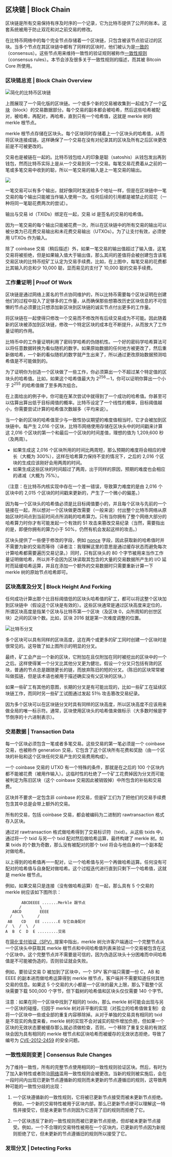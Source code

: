 ## 区块链 | Block Chain

区块链是所有交易保持有序及时序的一个记录，它为比特币提供了公开的账本。这套系统被用于防止双花和对之前交易的修改。

在比特币网络中的每个完全节点存储着一个区块链，只包含被该节点验证过的区块。当多个节点在其区块链中都有了同样的区块时，他们被认为是[一致的](TOADD)（consensus）。这些节点用来维持一致性的验证规则被称作[一致性规则](TOADD)（consensus rules）。本节会涉及很多关于一致性规则的描述，而其被 Bitcoin Core 所使用。

### 区块链总览 | Block Chain Overview

![简化的比特币区块链](./en-blockchain-overview.svg)

上图展现了一个简化版的区块链。一个或多个新的交易被收集到一起成为了一个[区块](TOADD)（block）的交易数据部分。每个交易的副本都会被哈希，然后这些哈希被配对，被哈希，再配对，再哈希，直到只有一个哈希值，这就是 merkle 树的 merkle 根节点。

merkle 根节点存储在区块头。每个区块同时存储着上一个区块头的哈希值，从而将区块连接成链。这样确保了一个交易在没有对纪录其的区块及所有之后区块更改前是不可被更改的。

交易也是被链在一起的。比特币钱包给人的印象是聪（satoshis）从钱包发出再到钱包，然而比特币实际上是从一个交易到另一个交易。每笔交易花费着从之前的一笔或多笔交易中收到的聪，所以一笔交易的输入是上一笔交易的输出。

![](./en-transaction-propagation.svg)

一笔交易可以有多个输出，就好像同时发送给多个地址一样，但是在区块链中一笔交易的每个输出只能被当作输入使用一次。任何后续的引用都是被禁止的双花（一种将同一笔聪花费两次的尝试）。

输出与交易 id（TXIDs）绑定在一起，交易 id 是签名的交易的哈希值。

因为一笔交易的每个输出只能被花费一次，所以在区块链中的所有交易的输出可以被分类为已花费交易输出和未花费交易输出（UTXOs）。为了让支付有效，必须使用 UTXOs 作为输入。

除了 coinbase 交易（稍后描述）外，如果一笔交易的输出值超过了输入值，这笔交易将被拒绝，但是如果输入值大于输出值，那么其间的差值将会被创建包含该笔交易区块的比特币挖矿工认定为交易手续费。比如，在上图中，每笔交易的花费都比其输入的总和少 10,000 聪，显而易见的支付了 10,000 聪的交易手续费。

### 工作量证明 | Proof Of Work

区块链是通过网络上匿名的节点协同维护的，所以比特币需要每个区块证明在创建他们的过程中投入了足够多的工作量，从而确保那些想篡改历史区块信息的不可信懒的节点必须要比只想添加新区块到区块链的诚实节点付出更多的工作量。

将区块链在一起使得只修改一个交易而不修改所有后续交易成为不可能。因此随着新的区块被添加到区块链，修改一个特定区块的成本在不断提升，从而放大了工作量证明的作用。

比特币中的工作量证明利用了密码学哈希的伪随机性。一个好的密码学哈希算法可以将任意数据转换为看似随机的数字。如果原始数据的任何地方被更改了，然后重新做哈希，一个新的看似随机的数字就产生出来了，所以通过更改原始数据预测哈希值是不可能做到的。

为了证明你为创造一个区块做了一些工作，你必须算出一个不超过某个特定值的区块头的哈希值。比如，如果这个哈希值最大为 2<sup>256</sup>－1，你可以证明你算出一个小于 2<sup>255</sup> 的哈希值做了至多两次组合。

在上面给出的例子中，你可能在某次尝试中就得到了一个成功的哈希值。你甚至可以估算出算出低于目标阈值的概率。比特币设定了一个线性的概率，目标阈值越小，你需要尝试计算的哈希值次数越多（平均来说）。

当一个新的区块的哈希值至少与一致性协议期望的难度值相当时，它才会被加到区块链中。每产生 2,016 个区块，比特币网络使用存储在区块头中的时间戳来计算这 2,016 个区块的第一个和最后一个区块的时间差值，理想的值为 1,209,600 秒（及两周）。

- 如果生成这 2,016 个区块所用的时间比两周短，那么预期的难度将会相应的增长（大概为 300%），这样在哈希算力保持不变的情况下，之后的 2,016 个区块的生成应该刚好会用两周的时间。
- 如果生成这些区块的时间超过了两周，出于同样的原因，预期的难度也会相应的递减（大概为 75%）。

（注意：在比特币内核实现中存在一个差一错误，导致算力难度的是由 2,016 个区块中的 2,015 个区块的时间戳来更新的，产生了一个微小的偏差。）

因为每一个区块头的哈希值必须是比目标阈值要小的，并且每个区块与先前的一个链接在一起，所以想对一个区块做更改需要（一般来说）付出整个比特币网络从原始区块时间点到当前时间点所消耗的哈希算力。只有当你拥有了整个网络大部分的哈希算力时你才有可能发起一个有效的 51 攻击来篡改交易纪录（当然，需要指出的是，即便你拥有的算力小于 50%，仍然有机会发起这样的攻击。）

区块头提供了一些便于修改的字段，例如 [nonce](https://en.bitcoin.it/wiki/Nonce) 字段，因此获取新的哈希值时并不需要为新的交易而等待（译者注：我理解这里的意思是通过缓存状态而避免每次计算哈希都需要遍历交易记录。）同时，只有区块头的 80 个字节被用来当作工作量证明做哈希，所以并不会因为区块读取其包含的大量的交易数据所产生的 I/O 延时而延缓哈希运算，并且在添加一个额外的交易数据时只需要重新计算一下 merkle 树的原始节点哈希即可。

### 区块高度及分叉 | Block Height And Forking

任何成功计算出那个比目标阈值低的区块头哈希值的矿工，都可以将这整个区块加到区块链中（假设这个区块是有效的）。这些区块通常是通过区块高度来定位的，所谓区块高度是指某个区块与比特币第一个区块（及区块 0，众所周知的创世区块）之间的区块个数。比如，区块 2016 就是第一次难度调整的位置。

![比特币分叉](en-blockchain-fork.svg)

多个区块可以具有同样的区块高度，这在两个或更多的矿工同时创建一个区块时是很常见的。这导致了如上图所示的明显的分叉。

最终，矿工会产出一个新的区块，它附加在且仅附加在同时被挖出的区块中的一个之后。这样使得某一个分叉比其他分叉更为健壮。假设一个分叉只包括有效的区块，普通的节点总是跟随更长的链，而放弃陈旧的短的分叉。（陈旧的区块常常被叫做孤链，但是该术语也被用于描述确实没有父区块的区块。）

如果一些矿工有其他的意图，长期的分叉是有可能出现的，比如一些矿工在延续区块链工作，而同时另一些矿工试图通过发起 51％ 攻击篡改交易纪录。

因为多个区块可以在区块链分叉时具有同样的区块高度，所以区块高度不应该用来做全局的唯一标示符。通常，区块使用区块头的哈希值来做标示（大多数时候是字节倒序的十六进制表示）。

### 交易数据 | Transaction Data

每一个区块必须包含一笔或者多笔交易。这些交易的第一笔必须是一个 coinbase 交易，也被称作 generation 交易，它包含了这个区块所有花费和奖励（由一个区块的补贴和这个区块任何交易产生的交易费用构成）。

一个 coinbase 交易的 UTXO 有一个特殊的条件，那就是在之后的 100 个区块内都不能被花费（被用作输入）。这临时性的杜绝了一个矿工花费掉因为分叉而可能被判定为陈旧区块（这个 coinbase 交易因此被销毁掉）中所包含的补贴和交易费。

区块并不要求一定包含非 coinbase 的交易，但是矿工们为了把他们的交易手续费包含其中总是会带上额外的交易。

所有的交易，包括 coinbase 交易，都会被编码为二进制的 rawtransaction 格式存入区块。

通过对 rawtransaction 格式做哈希得到了交易标识符（txid）。从这些 txids 中，通过将一个 txid 与另一个 txid 配对然后做哈希运算，最终构建了 merkle 树。如果 txids 的个数为奇数，那么没有被配对的那个 txid 将会与他自身的一个副本配对做哈希。

以上得到的哈希值再一一配对，让一个哈希值与另一个再做哈希运算。任何没有可配对的哈希值与自身配对做哈希。这个过程迭代进行直到只剩下一个哈希值，这就是 merkle 根节点。

例如，如果交易只是连接（没有做哈希运算）在一起，那么具有 5 个交易的 merkle 树应该如下图所示：

```
       ABCDEEEE .......Merkle 跟节点
      /        \
   ABCD        EEEE
  /    \      /
 AB    CD    EE .......E 与它自身配对
/  \  /  \  /
A  B  C  D  E .........交易
```

在[简化支付验证（SPV）](https://bitcoin.org/en/glossary/simplified-payment-verification)提案中指出，merkle 树允许客户端通过一个完整节点从一个区块头中获取其 merkle 根节点和中间哈希值列表来验证一个交易被包含在这个区块中。这个完整节点并不需要是可信的，因为伪造区块头十分困难而中间哈希值是不可能被伪造的，否则验证就会失败。

例如，要验证交易 D 被加到了区块中，一个 SPV 客户端只需要一份 C，AB 和 EEEE 的副本进而做哈希运算得到 merkle 根节点，客户端并不需要知道任何其他交易的信息。如果这 5 个交易的大小都是一个区块的最大上限，那么下载整个区块需要下载 500,000 个字节，但下载树的哈希值和区块头仅仅需要 140 个字节。

注意：如果在同一个区块中找到了相同的 txids，那么 merkle 树可能会出现与另一个区块的碰撞，归因于 merkle 树对非平衡的实现（对孤立的哈希值做复制）会将一个区块中一些或全部的重复内容移除掉。从对于单独的交易具有相同的 txid 是不现实的角度来看，merkle 树的实现不会对诚实的软件增加负担，但如果一个区块的无效状态要被缓存那么就必须做检查，否则，一个移除了重复交易的有效区块会因为具有相同的 merkle 根节点和区块哈希而被缓存的无效状态拒绝，导致了编号为 [CVE-2012-2459](https://en.bitcoin.it/wiki/CVEs#CVE-2012-2459) 的安全问题。

### 一致性规则变更 | Consensus Rule Changes

为了维持一致性，所有的完整节点使用相同的一致性规则验证区块。然后，有时为了加入新特性或者防治[网络](https://bitcoin.org/en/developer-guide#term-network)滥用一致性规则会被更改。当新的规则被实施后，会在一段时间内出现已更新节点遵循新的规则而未更新的节点遵循旧的规则，这导致两种可能的一致性分歧的出现：

1. 一个区块遵循新的一致性规则，它将被已更新节点接受而被未更新节点拒绝。例如，一个新的交易特性被用于区块内部，那么已更新节点便可以理解这一特性并接受它，但是未更新节点则因为它违背了旧的规则而拒绝了它。

2. 一个区块违反了新的一致性规则而被已更新节点拒绝，但却被未更新节点接受。例如，一个不合理的交易特性被用在一个区块内，已更新的节点因为新规则拒绝了它，但未更新的节点遵循旧的规则所以接受了它。


### 发现分叉 | Detecting Forks